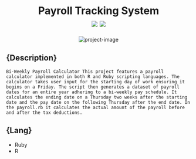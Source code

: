 <h1 align="center" id="title">
Payroll Tracking System
<br>
<img id="Ibrahem" src="https://img.shields.io/badge/HEEM%20-%20Yellow?style=flat&label=IBRA&labelColor=%233b439c&color=%23418ce8">
<img id="Star on GitHub" src="https://img.shields.io/badge/Stars%20-%20grey?style=flat&logo=GitHub">

</h1>

<p align="center"><img src="https://socialify.git.ci/iibrahemali/Payroll-Tracking-System/image?description=1&amp;descriptionEditable=i%20did%20this%20project%20to%20track%20my%20payroll&amp;font=Bitter&amp;name=1&amp;owner=1&amp;pattern=Brick%20Wall&amp;theme=Dark" alt="project-image"></p>

## 
## {Description}

`Bi-Weekly Payroll Calculator This project features a payroll calculator implemented in both R and Ruby scripting languages. The calculator takes user input for the starting day of work ensuring it begins on a Friday. The script then generates a dataset of payroll dates for an entire year adhering to a bi-weekly pay schedule. It calculates the ending date on a Thursday two weeks after the starting date and the pay date on the following Thursday after the end date. In the payroll.rb it calculates the actual amount of the payroll before and after the tax deductions. `
## 
## {Lang}
- Ruby
- R
